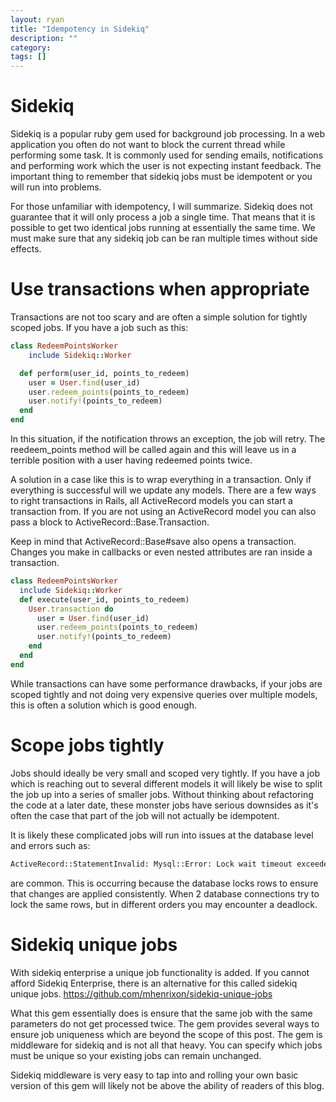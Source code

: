 ```yaml
---
layout: ryan
title: "Idempotency in Sidekiq"
description: ""
category: 
tags: []
---
```


# Sidekiq

Sidekiq is a popular ruby gem used for background job processing. In a web application you often do not want to block the current thread while performing some task. It is commonly used for sending emails, notifications and performing work which the user is not expecting instant feedback. The important thing to remember that sidekiq jobs must be idempotent or you will run into problems.

For those unfamiliar with  idempotency, I will summarize. Sidekiq does not guarantee that it will only process a job a single time. That means that it is possible to get two identical jobs running at essentially the same time. We must make sure that any sidekiq job can be ran multiple times without side effects.

# Use transactions when appropriate
Transactions are not too scary and are often a simple solution for tightly scoped jobs. If you have a job such as this:

~~~ruby
class RedeemPointsWorker
    include Sidekiq::Worker

  def perform(user_id, points_to_redeem)
    user = User.find(user_id)
    user.redeem_points(points_to_redeem)
    user.notify!(points_to_redeem)
  end
end
~~~

In this situation, if the notification throws an exception, the job will retry. The reedeem_points method will be called again and this will leave us in a terrible position with a user having redeemed points twice.

A solution in a case like this is to wrap everything in a transaction. Only if everything is successful will we update any models. There are a few ways to right transactions in Rails, all ActiveRecord models you can start a transaction from. If you are not using an ActiveRecord model you can also pass a block to ActiveRecord::Base.Transaction.

Keep in mind that ActiveRecord::Base#save also opens a transaction. Changes you make in callbacks or even nested attributes are ran inside a transaction.

~~~ruby
class RedeemPointsWorker
  include Sidekiq::Worker
  def execute(user_id, points_to_redeem)
    User.transaction do
      user = User.find(user_id)
      user.redeem_points(points_to_redeem)
      user.notify!(points_to_redeem)
    end
  end
end
~~~


While transactions can have some performance drawbacks, if your jobs are scoped tightly and not doing very expensive queries over multiple models, this is often a solution which is good enough.

# Scope jobs tightly
Jobs should ideally be very small and scoped very tightly. If you have a job which is reaching out to several different models it will likely be wise to split the job up into a series of smaller jobs. Without thinking about refactoring the code at a later date, these monster jobs have serious downsides as it's often the case that part of the job will not actually be idempotent.

It is likely these complicated jobs will run into issues at the database level and errors such as: 

~~~bash
ActiveRecord::StatementInvalid: Mysql::Error: Lock wait timeout exceeded; try restarting transaction
~~~

are common. This is occurring because the database locks rows to ensure that changes are applied consistently. When 2 database connections try to lock the same rows, but in different orders you may encounter a deadlock.

# Sidekiq unique jobs

With sidekiq enterprise a unique job functionality is added. If you cannot afford Sidekiq Enterprise, there is an alternative for this called sidekiq unique jobs.
https://github.com/mhenrixon/sidekiq-unique-jobs

What this gem essentially does is ensure that the same job with the same parameters do not get processed twice. The gem provides several ways to ensure job uniqueness which are beyond the scope of this post. The gem is middleware for sidekiq and is not all that heavy. You can specify which jobs must be unique so your existing jobs can remain unchanged.

Sidekiq middleware is very easy to tap into and rolling your own basic version of this gem will likely not be above the ability of readers of this blog. 



